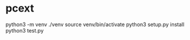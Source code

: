 # pcext

  python3 -m venv ./venv
  source venv/bin/activate
  python3 setup.py install
  python3 test.py
